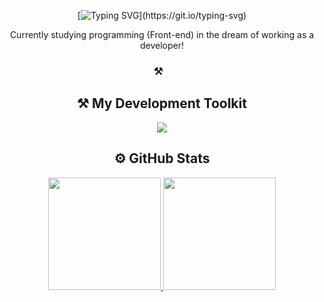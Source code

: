 <div align="center">

[![Typing SVG](https://readme-typing-svg.herokuapp.com?font=Fira+Code&pause=1000&color=61FFCA&center=true&random=false&width=535&lines=Heeey!+I'm+Victor+;Welcome+to+my+profile!)](https://git.io/typing-svg)


Currently studying programming (Front-end) in the dream of working as a developer!
<br>
### ⚒&nbsp;&nbsp;&nbsp;

<p align="center">
  <h2>⚒ My Development Toolkit</h2>
  <a href="https://skillicons.dev">
    <img src="https://skillicons.dev/icons?i=html,css,sass,javascript,git,vite,vercel,vscode,figma,github" />
  </a>
</p>

<div>
  <h2>⚙️ GitHub Stats</h2>
  <a href="https://github.com/vctrhugoop">
    <img loading="lazy" height="180em" src="https://github-readme-stats.vercel.app/api/top-langs/?username=vctrhugoop&theme=aura"/>
    <img loading="lazy" height="180em" src="https://github-readme-stats.vercel.app/api?username=vctrhugoop&theme=aura&show_icons=truee"/>
</div>

</div>
